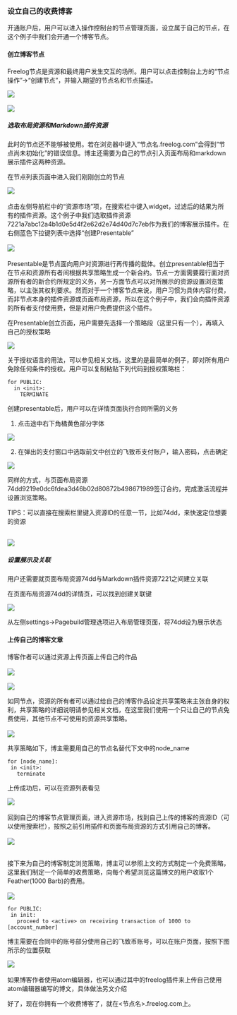### 设立自己的收费博客
开通账户后，用户可以进入操作控制台的节点管理页面，设立属于自己的节点，在这个例子中我们会开通一个博客节点。

#### 创立博客节点

  Freelog节点是资源和最终用户发生交互的场所。用户可以点击控制台上方的“节点操作”->“创建节点”，并输入期望的节点名和节点描述。

  <img style="max-width: 80%" src="http://visuals.oss-cn-shenzhen.aliyuncs.com/Marked%20Screen%2010.png">
  <br/> <br/>
  <img style="max-width: 80%" src="http://visuals.oss-cn-shenzhen.aliyuncs.com/Screen%2011.PNG">

  ##### 选取布局资源和Markdown插件资源

  此时的节点还不能够被使用。若在浏览器中键入“节点名.freelog.com”会得到“节点尚未初始化”的错误信息。博主还需要为自己的节点引入页面布局和markdown展示插件这两种资源。

  在节点列表页面中进入我们刚刚创立的节点

  <img style="max-width: 80%" src="http://visuals.oss-cn-shenzhen.aliyuncs.com/Marked%20Screen%2012.png">
  <br/> <br/>
  点击左侧导航栏中的“资源市场”项，在搜索栏中键入widget，过滤后的结果为所有的插件资源。这个例子中我们选取插件资源7221a7abc12a4b1d0e5d4f2e62d2e74d40d7c7eb作为我们的博客展示插件。在右侧蓝色下拉键列表中选择“创建Presentable”
  <br/> <br/>
  <img style="max-width: 80%" src="http://visuals.oss-cn-shenzhen.aliyuncs.com/Marked%20Screen%2013.png">
  <br/> <br/>
  Presentable是节点面向用户对资源进行再传播的载体。创立presentable相当于在节点和资源所有者间根据共享策略生成一个新合约。节点一方面需要履行面对资源所有者的新合约所规定的义务，另一方面节点可以对所展示的资源设置浏览策略，以主张其权利要求。然而对于一个博客节点来说，用户习惯为具体内容付费，而非节点本身的插件资源或页面布局资源，所以在这个例子中，我们会向插件资源的所有者支付使用费，但是对用户免费提供这个插件。

  在Presentable创立页面，用户需要先选择一个策略段（这里只有一个），再填入自己的授权策略

  <img style="max-width: 80%" src="http://visuals.oss-cn-shenzhen.aliyuncs.com/Screen%2014.PNG">

  关于授权语言的用法，可以参见相关文档，这里的是最简单的例子，即对所有用户免除任何条件的授权。用户可以复制粘贴下列代码到授权策略栏：

  ```
  for PUBLIC:
    in <init>:
      TERMINATE
  ```

  创建presentable后，用户可以在详情页面执行合同所需的义务

  1. 点击途中右下角橘黄色部分字体

  <img style="max-width: 80%" src="http://visuals.oss-cn-shenzhen.aliyuncs.com/Screen%2016.PNG">

  2. 在弹出的支付窗口中选取前文中创立的飞致币支付账户，输入密码，点击确定

  <img style="max-width: 80%" src="http://visuals.oss-cn-shenzhen.aliyuncs.com/Screen%2017.PNG">

  同样的方式，与页面布局资源74dd9219e0dc6fdea3d46b02d80872b498671989签订合约，完成激活流程并设置浏览策略。

  TIPS：可以直接在搜索栏里键入资源ID的任意一节，比如74dd，来快速定位想要的资源
  <br/> <br/>

  <img style="max-width: 80%" src="http://visuals.oss-cn-shenzhen.aliyuncs.com/Screen%2015.PNG">

  ##### 设置展示及关联

  用户还需要就页面布局资源74dd与Markdown插件资源7221之间建立关联

  在页面布局资源74dd的详情页，可以找到创建关联键

  <img style="max-width: 80%" src="http://visuals.oss-cn-shenzhen.aliyuncs.com/Screen%2018.PNG">

  从左侧settings->Pagebuild管理选项进入布局管理页面，将74dd设为展示状态

#### 上传自己的博客文章

 博客作者可以通过资源上传页面上传自己的作品
 <br/> <br/>
 <img style="max-width: 80%" src="http://visuals.oss-cn-shenzhen.aliyuncs.com/Marked%20Screen%2020.png">
 <br/> <br/>
 <img style="max-width: 80%" src="http://visuals.oss-cn-shenzhen.aliyuncs.com/Marked%20Screen%2021.png">

 如同节点，资源的所有者可以通过给自己的博客作品设定共享策略来主张自身的权利，共享策略的详细说明请参见相关文档，在这里我们使用一个只让自己的节点免费使用，其他节点不可使用的资源共享策略。
 <br/> <br/>
 <img style="max-width: 80%" src="http://visuals.oss-cn-shenzhen.aliyuncs.com/Marked%20Screen%2022a.png">

 共享策略如下，博主需要用自己的节点名替代下文中的node_name

 ```
 for [node_name]:
  in <init>:
    terminate
 ```

 上传成功后，可以在资源列表看见

 <img style="max-width: 80%" src="http://visuals.oss-cn-shenzhen.aliyuncs.com/Screen%2023.PNG">
 <br/> <br/>
 回到自己的博客节点管理页面，进入资源市场，找到自己上传的博客的资源ID（可以使用搜索栏），按照之前引用插件和页面布局资源的方式引用自己的博客。
 <br/> <br/>
 <img style="max-width: 80%" src="http://visuals.oss-cn-shenzhen.aliyuncs.com/Screen%2024.PNG">
 <br/> <br/>

 接下来为自己的博客制定浏览策略，博主可以参照上文的方式制定一个免费策略，这里我们制定一个简单的收费策略，向每个希望浏览这篇博文的用户收取1个Feather(1000 Barb)的费用。
 <br/> <br/>
 <img style="max-width: 80%" src="http://visuals.oss-cn-shenzhen.aliyuncs.com/Screen%2025a.PNG">

 ```
 for PUBLIC:
  in init:
    proceed to <active> on receiving transaction of 1000 to [account_number]
 ```

 博主需要在合同中的账号部分使用自己的飞致币账号，可以在账户页面，按照下图所示的位置获取

 <img style="max-width: 80%" src="http://visuals.oss-cn-shenzhen.aliyuncs.com/Marked%20Screen%2026.png">
 <br/> <br/>
 如果博客作者使用atom编辑器，也可以通过其中的freelog插件来上传自己使用atom编辑器编写的博文，具体做法另文介绍

 好了，现在你拥有一个收费博客了，就在<节点名>.freelog.com上。
